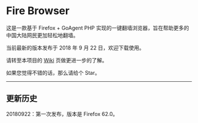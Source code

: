 # Fire Browser

这是一款基于 Firefox + GoAgent PHP 实现的一键翻墙浏览器，旨在帮助更多的中国大陆网民更加轻松地翻墙。

当前最新的版本发布于 2018 年 9 月 22 日，欢迎下载使用。

请转至本项目的 [Wiki](https://github.com/bclswl0827/Fire-Browser/wiki) 页做更进一步的了解。

如果您觉得不错的话，那么请给个 Star。

---

## 更新历史

20180922：第一次发布，版本是 Firefox 62.0。
